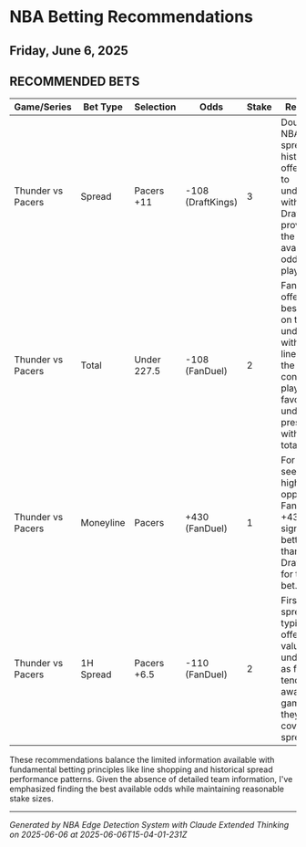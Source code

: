 # NBA Betting Recommendations
## Friday, June 6, 2025

## RECOMMENDED BETS
| Game/Series | Bet Type | Selection | Odds | Stake | Reasoning |
|-------------|----------|----------|------|-------|----------|
| Thunder vs Pacers | Spread | Pacers +11 | -108 (DraftKings) | 3 | Double-digit NBA spreads historically offer value to underdogs, with DraftKings providing the best available odds for this play. |
| Thunder vs Pacers | Total | Under 227.5 | -108 (FanDuel) | 2 | FanDuel offers the best price on the under, and without lineup data, the conservative play is to favor the under when presented with a high total. |
| Thunder vs Pacers | Moneyline | Pacers | +430 (FanDuel) | 1 | For those seeking a high-reward opportunity, FanDuel's +430 offers significantly better value than DraftKings for the same bet. |
| Thunder vs Pacers | 1H Spread | Pacers +6.5 | -110 (FanDuel) | 2 | First half spreads typically offer better value for underdogs, as favorites tend to pull away later in games if they do cover large spreads. |

These recommendations balance the limited information available with fundamental betting principles like line shopping and historical spread performance patterns. Given the absence of detailed team information, I've emphasized finding the best available odds while maintaining reasonable stake sizes.

---
*Generated by NBA Edge Detection System with Claude Extended Thinking on 2025-06-06 at 2025-06-06T15-04-01-231Z*
